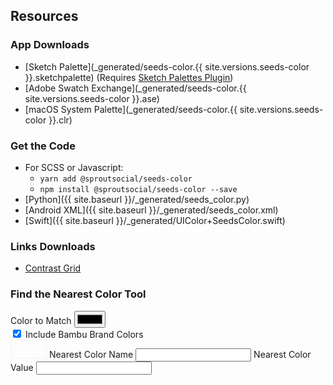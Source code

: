 ## Resources

### App Downloads

- [Sketch Palette](_generated/seeds-color.{{ site.versions.seeds-color }}.sketchpalette) (Requires [Sketch Palettes Plugin](https://github.com/andrewfiorillo/sketch-palettes))
- [Adobe Swatch Exchange](_generated/seeds-color.{{ site.versions.seeds-color }}.ase)
- [macOS System Palette](_generated/seeds-color.{{ site.versions.seeds-color }}.clr)


### Get the Code

- For SCSS or Javascript:
  - `yarn add @sproutsocial/seeds-color`
  - `npm install @sproutsocial/seeds-color --save`
- [Python]({{ site.baseurl }}/_generated/seeds_color.py)
- [Android XML]({{ site.baseurl }}/_generated/seeds_color.xml)
- [Swift]({{ site.baseurl }}/_generated/UIColor+SeedsColor.swift)

### Links Downloads

- [Contrast Grid](http://contrast-grid.eightshapes.com/)

### Find the Nearest Color Tool

<form>
  <div>
    <label>
      Color to Match
      <input id="color-closest" type="color" placeholder="#000 or #000000">
    </label>
  </div>
  <div>
    <label>
      <input type="checkbox" id="color-include-bambu" checked>
      Include Bambu Brand Colors
    </label>
  </div>
  <div>
    <span style="display: inline-block; border: 1px solid #f3f4f4">
      <span id="color-closest-selected" style="display: inline-block; width: 2em; height: 2em;" title="Your color"></span><span id="color-closest-found" style="display: inline-block; width: 2em; height: 2em;" title="Nearest Color"></span>
    </span>
    <label>
      <span>Nearest Color Name</span>
      <input id="color-closest-name" type="text">
    </label>
    <label>
      <span>Nearest Color Value</span>
      <input id="color-closest-value" type="text">
    </label>
  </div>
</form>